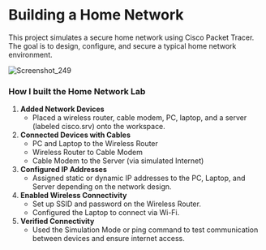 # Building a Home Network
This project simulates a secure home network using Cisco Packet Tracer. The goal is to design, configure, and secure a typical home network environment.

![Screenshot_249](https://github.com/user-attachments/assets/58003c39-5f5c-402e-be98-67d279e92c4a)


### How I built the Home Network Lab

<ol>
  <li><strong>Added Network Devices</strong>
    <ul>
      <li>Placed a wireless router, cable modem, PC, laptop, and a server (labeled cisco.srv) onto the workspace.</li>
    </ul>
  </li>
  <li><strong>Connected Devices with Cables</strong>
    <ul>
      <li>PC and Laptop to the Wireless Router</li>
      <li>Wireless Router to Cable Modem</li>
      <li>Cable Modem to the Server (via simulated Internet)</li>
    </ul>
  </li>
  <li><strong>Configured IP Addresses</strong>
    <ul>
      <li>Assigned static or dynamic IP addresses to the PC, Laptop, and Server depending on the network design.</li>
    </ul>
  </li>
  <li><strong>Enabled Wireless Connectivity</strong>
    <ul>
      <li>Set up SSID and password on the Wireless Router.</li>
      <li>Configured the Laptop to connect via Wi-Fi.</li>
    </ul>
  </li>
  <li><strong>Verified Connectivity</strong>
    <ul>
      <li>Used the Simulation Mode or ping command to test communication between devices and ensure internet access.</li>
    </ul>
  </li>
</ol>

